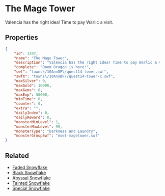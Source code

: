 # The Mage Tower

Valencia has the right idea! Time to pay Warlic a visit.

## Properties

```json
{
    "id": 1397,
    "name": "The Mage Tower",
    "description": "Valencia has the right idea! Time to pay Warlic a visit.",
    "complete": "Doom Dragon is here!",
    "swf": "towns\/10AnnDF\/quest14-tower.swf",
    "swfX": "towns\/10AnnDF\/quest14-tower-x.swf",
    "maxSilver": 0,
    "maxGold": 10000,
    "maxGems": 0,
    "maxExp": 50000,
    "minTime": 0,
    "counter": 0,
    "extra": "",
    "dailyIndex": 0,
    "dailyReward": 0,
    "monsterMinLevel": 1,
    "monsterMaxLevel": 99,
    "monsterType": "Darkness and Laundry",
    "monsterGroupSwf": "mset-magetower.swf"
}
```

## Related

- [Faded Snowflake](../items/16831-faded-snowflake.md)
- [Black Snowflake](../items/16832-black-snowflake.md)
- [Abyssal Snowflake](../items/16833-abyssal-snowflake.md)
- [Tainted Snowflake](../items/16834-tainted-snowflake.md)
- [Special Snowflake](../items/16835-special-snowflake.md)

